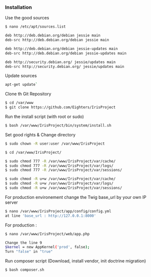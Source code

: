 ### Installation

Use the good sources
```sh
$ nano /etc/apt/sources.list

deb http://deb.debian.org/debian jessie main
deb-src http://deb.debian.org/debian jessie main

deb http://deb.debian.org/debian jessie-updates main
deb-src http://deb.debian.org/debian jessie-updates main

deb http://security.debian.org/ jessie/updates main
deb-src http://security.debian.org/ jessie/updates main
```
Update sources
```sh
apt-get update`
```

Clone th Git Repository
```sh
$ cd /var/www
$ git clone https://github.com/Eighters/IrisProject
```
Run the install script (with root or sudo)
```sh
$ bash /var/www/IrisProject/bin/system/install.sh
```
Set good rights & Change directory
```sh
$ sudo chown -R user:user /var/www/IrisProject

$ cd /var/www/IrisProject/

$ sudo chmod 777 -R /var/www/IrisProject/var/cache/
$ sudo chmod 777 -R /var/www/IrisProject/var/logs/
$ sudo chmod 777 -R /var/www/IrisProject/var/sessions/

$ sudo chmod -R u+w /var/www/IrisProject/var/cache/
$ sudo chmod -R u+w /var/www/IrisProject/var/logs/
$ sudo chmod -R u+w /var/www/IrisProject/var/sessions/
```
For production environement change the Twig base_url by your own IP server
```sh
$ nano /var/www/IrisProject/app/config/config.yml
at line 'base_url : http://127.0.0.1:8000'
```
For production :
```sh
$ nano /var/www/IrisProject/web/app.php

Change the line 9
$kernel = new AppKernel('prod', false);
Turn "false" in "true"
```

Run composer script (Download, install vendor, init doctrine migration)
```sh
$ bash composer.sh
```
